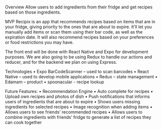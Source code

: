 
Overview Allow users to add ingredients from their fridge and get recipes based on those ingredients.

MVP Recipix is an app that recommends recipes based on items that are in your fridge, giving priority to the ones that are about to expire. It’ll let you manually add items or scan them using their bar code, as well as the expiration date. It will also recommend recipes based on your preferences or food restrictions you may have.

The front end will be done with React Native and Expo for development purposes. We are also going to be using Redux to handle our actions and reducer, and for the backend we plan on using Express.

Technologies • Expo BarCodeScanner – used to scan barcodes • React Native – used to develop mobile applications • Redux – state management • Edamam – product • spoonacular - recipe lookup

Future Features: • Recommendation Engine • Auto complete for recipes • Upload own recipes and photos of dish • Push notifications that informs users of ingredients that are about to expire • Shows users missing ingredients for selected recipes • Image recognition when adding items • Allows users to see friends’ recommended recipes • Allows users to combine ingredients with friends’ fridge to generate a list of recipes they can cook together
